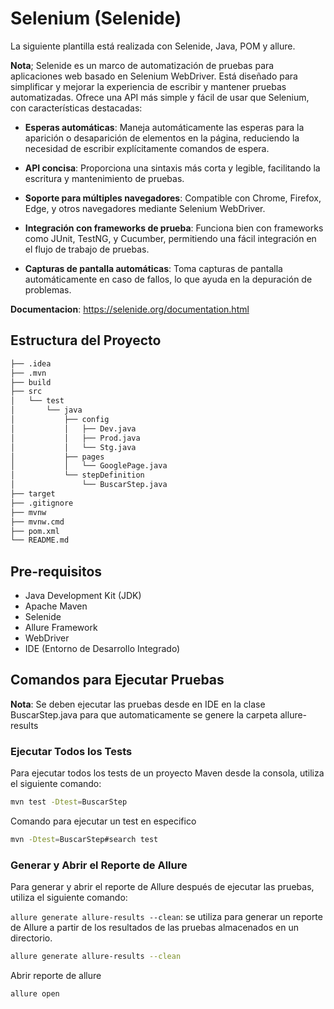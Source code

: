 # Selenium (Selenide)

La siguiente plantilla está realizada con Selenide, Java, POM y allure.

**Nota**; Selenide es un marco de automatización de pruebas para aplicaciones web basado en Selenium WebDriver. Está diseñado para simplificar y mejorar la experiencia de escribir y mantener pruebas automatizadas. Ofrece una API más simple y fácil de usar que Selenium, con características destacadas:

- **Esperas automáticas**: Maneja automáticamente las esperas para la aparición o desaparición de elementos
en la página, reduciendo la necesidad de escribir explícitamente comandos de espera.

- **API concisa**: Proporciona una sintaxis más corta y legible, facilitando la escritura y mantenimiento 
de pruebas.

- **Soporte para múltiples navegadores**: Compatible con Chrome, Firefox, Edge, y otros navegadores 
mediante Selenium WebDriver.

- **Integración con frameworks de prueba**: Funciona bien con frameworks como JUnit, TestNG, y Cucumber, 
permitiendo una fácil integración en el flujo de trabajo de pruebas.

- **Capturas de pantalla automáticas**: Toma capturas de pantalla automáticamente en caso de fallos, lo 
que ayuda en la depuración de problemas.

**Documentacion**:  https://selenide.org/documentation.html
## Estructura del Proyecto

```bash
├── .idea
├── .mvn
├── build
├── src
│   └── test
│       └── java
│           ├── config
│           │   ├── Dev.java
│           │   ├── Prod.java
│           │   └── Stg.java
│           ├── pages
│           │   └── GooglePage.java
│           └── stepDefinition
│               └── BuscarStep.java
├── target
├── .gitignore
├── mvnw
├── mvnw.cmd
├── pom.xml
└── README.md
```
## Pre-requisitos
- Java Development Kit (JDK)
- Apache Maven
- Selenide
- Allure Framework
- WebDriver
- IDE (Entorno de Desarrollo Integrado)

## Comandos para Ejecutar Pruebas

**Nota**: Se deben ejecutar las pruebas desde en IDE en la clase BuscarStep.java para que automaticamente se genere la carpeta allure-results

### Ejecutar Todos los Tests

Para ejecutar todos los tests de un proyecto Maven desde la consola, utiliza el siguiente comando:

```bash
mvn test -Dtest=BuscarStep
```

Comando para ejecutar un test en especifico
```bash
mvn -Dtest=BuscarStep#search test
```

### Generar y Abrir el Reporte de Allure

Para generar y abrir el reporte de Allure después de ejecutar las pruebas, utiliza el siguiente comando:

`allure generate allure-results --clean`: se utiliza para generar un reporte de Allure a partir
  de los resultados de las pruebas almacenados en un directorio.

```bash
allure generate allure-results --clean
```

Abrir reporte de allure
```bash
allure open
```
